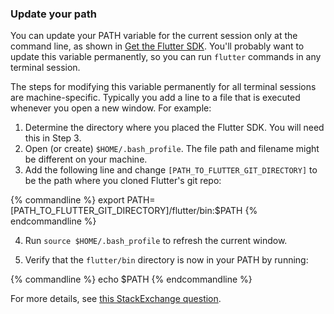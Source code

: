 ### Update your path

You can update your PATH variable for the current session only at the command line,
as shown in [Get the Flutter SDK](#get-sdk). You'll probably want to
update this variable permanently, so you can run `flutter` commands in any terminal session.

The steps for modifying this variable permanently for all terminal sessions are machine-specific.
Typically you add a line to a file that is executed whenever you open
a new window. For example:

1. Determine the directory where you placed the Flutter SDK. You will
   need this in Step 3.
2. Open (or create) `$HOME/.bash_profile`. The file path and filename might be
   different on your machine.
3. Add the following line and change `[PATH_TO_FLUTTER_GIT_DIRECTORY]` to be
   the path where you cloned Flutter's git repo:

{% commandline %}
export PATH=[PATH_TO_FLUTTER_GIT_DIRECTORY]/flutter/bin:$PATH
{% endcommandline %}

4. Run `source $HOME/.bash_profile` to refresh the current window.

5. Verify that the `flutter/bin` directory is now in your PATH by running:

{% commandline %}
echo $PATH
{% endcommandline %}

For more details, see [this StackExchange question](https://unix.stackexchange.com/questions/26047/how-to-correctly-add-a-path-to-path).
